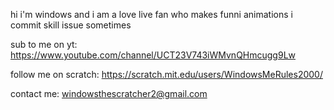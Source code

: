 hi i'm windows and i am a love live fan who makes funni animations
i commit skill issue sometimes

sub to me on yt: https://www.youtube.com/channel/UCT23V743iWMvnQHmcugg9Lw

follow me on scratch: https://scratch.mit.edu/users/WindowsMeRules2000/

contact me: windowsthescratcher2@gmail.com
<!---
WindowsWasTaken/WindowsWasTaken is a ✨ special ✨ repository because its `README.md` (this file) appears on your GitHub profile.
You can click the Preview link to take a look at your changes.
--->
